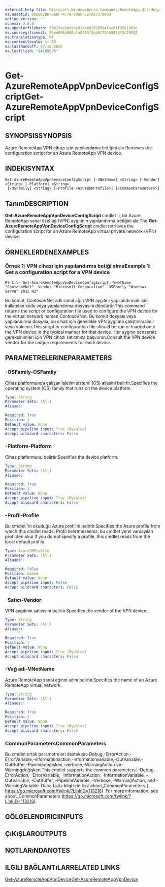 ```yaml
---
external help file: Microsoft.WindowsAzure.Commands.RemoteApp.dll-Help.xml
ms.assetid: D0E8B2BD-D68F-477A-9D66-C27AB737960D
online version: ''
schema: 2.0.0
ms.openlocfilehash: 59423aa3de5ae91abe82090054fac61f3901363c
ms.sourcegitcommit: 56ed085a868afa8263f8eb0f755b5822f5c29532
ms.translationtype: MT
ms.contentlocale: tr-TR
ms.lasthandoff: 07/18/2020
ms.locfileid: "94105625"
---
```

# <span data-ttu-id="2b49e-101">Get-AzureRemoteAppVpnDeviceConfigScript</span><span class="sxs-lookup"><span data-stu-id="2b49e-101">Get-AzureRemoteAppVpnDeviceConfigScript</span></span>

## <span data-ttu-id="2b49e-102">SYNOPSIS</span><span class="sxs-lookup"><span data-stu-id="2b49e-102">SYNOPSIS</span></span>
<span data-ttu-id="2b49e-103">Azure RemoteApp VPN cihazı için yapılandırma betiğini alır.</span><span class="sxs-lookup"><span data-stu-id="2b49e-103">Retrieves the configuration script for an Azure RemoteApp VPN device.</span></span>

## <span data-ttu-id="2b49e-104">INDEKI</span><span class="sxs-lookup"><span data-stu-id="2b49e-104">SYNTAX</span></span>

```
Get-AzureRemoteAppVpnDeviceConfigScript [-VNetName] <String> [-Vendor] <String> [-Platform] <String>
 [-OSFamily] <String> [-Profile <AzureSMProfile>] [<CommonParameters>]
```

## <span data-ttu-id="2b49e-105">Tanım</span><span class="sxs-lookup"><span data-stu-id="2b49e-105">DESCRIPTION</span></span>
<span data-ttu-id="2b49e-106">**Get-AzureRemoteAppVpnDeviceConfigScript** cmdlet 'i, bir Azure RemoteApp sanal özel ağ (VPN) aygıtının yapılandırma betiğini alır.</span><span class="sxs-lookup"><span data-stu-id="2b49e-106">The **Get-AzureRemoteAppVpnDeviceConfigScript** cmdlet retrieves the configuration script for an Azure RemoteApp virtual private network (VPN) device.</span></span>

## <span data-ttu-id="2b49e-107">ÖRNEKLERDEN</span><span class="sxs-lookup"><span data-stu-id="2b49e-107">EXAMPLES</span></span>

### <span data-ttu-id="2b49e-108">Örnek 1: VPN cihazı için yapılandırma betiği alma</span><span class="sxs-lookup"><span data-stu-id="2b49e-108">Example 1: Get a configuration script for a VPN device</span></span>
```
PS C:\> Get-AzureRemoteAppVpnDeviceConfigScript -VNetName "ContosoVNet" -Vendor "Microsoft Corporation" -OSFamily "Windows Server 2012 R2"
```

<span data-ttu-id="2b49e-109">Bu komut, ContosoVNet adlı sanal ağın VPN aygıtını yapılandırmak için kullanılan kodu veya yapılandırma dosyasını döndürür.</span><span class="sxs-lookup"><span data-stu-id="2b49e-109">This command returns the script or configuration file used to configure the VPN device for the virtual network named ContosoVNet.</span></span>
<span data-ttu-id="2b49e-110">Bu komut dosyası veya yapılandırma dosyası, bu cihaz için genellikle VPN aygıtına çalıştırılmalıdır veya yüklenir.</span><span class="sxs-lookup"><span data-stu-id="2b49e-110">This script or configuration file should be run or loaded onto the VPN device in the typical manner for that device.</span></span>
<span data-ttu-id="2b49e-111">Her aygıtın benzersiz gereksinimleri için VPN cihazı satıcınıza başvurun.</span><span class="sxs-lookup"><span data-stu-id="2b49e-111">Consult the VPN device vendor for the unique requirements for each device.</span></span>

## <span data-ttu-id="2b49e-112">PARAMETRELERINE</span><span class="sxs-lookup"><span data-stu-id="2b49e-112">PARAMETERS</span></span>

### <span data-ttu-id="2b49e-113">-OSFamily</span><span class="sxs-lookup"><span data-stu-id="2b49e-113">-OSFamily</span></span>
<span data-ttu-id="2b49e-114">Cihaz platformunda çalışan işletim sistemi (OS) ailesini belirtir.</span><span class="sxs-lookup"><span data-stu-id="2b49e-114">Specifies the operating system (OS) family that runs on the device platform.</span></span>

```yaml
Type: String
Parameter Sets: (All)
Aliases: 

Required: True
Position: 4
Default value: None
Accept pipeline input: True (ByValue)
Accept wildcard characters: False
```

### <span data-ttu-id="2b49e-115">-Platform</span><span class="sxs-lookup"><span data-stu-id="2b49e-115">-Platform</span></span>
<span data-ttu-id="2b49e-116">Cihaz platformunu belirtir.</span><span class="sxs-lookup"><span data-stu-id="2b49e-116">Specifies the device platform.</span></span>

```yaml
Type: String
Parameter Sets: (All)
Aliases: 

Required: True
Position: 3
Default value: None
Accept pipeline input: True (ByValue)
Accept wildcard characters: False
```

### <span data-ttu-id="2b49e-117">-Profil</span><span class="sxs-lookup"><span data-stu-id="2b49e-117">-Profile</span></span>
<span data-ttu-id="2b49e-118">Bu cmdlet 'in okuduğu Azure profilini belirtir.</span><span class="sxs-lookup"><span data-stu-id="2b49e-118">Specifies the Azure profile from which this cmdlet reads.</span></span>
<span data-ttu-id="2b49e-119">Profil belirtmezseniz, bu cmdlet yerel varsayılan profilden okur.</span><span class="sxs-lookup"><span data-stu-id="2b49e-119">If you do not specify a profile, this cmdlet reads from the local default profile.</span></span>

```yaml
Type: AzureSMProfile
Parameter Sets: (All)
Aliases: 

Required: False
Position: Named
Default value: None
Accept pipeline input: False
Accept wildcard characters: False
```

### <span data-ttu-id="2b49e-120">-Satıcı</span><span class="sxs-lookup"><span data-stu-id="2b49e-120">-Vendor</span></span>
<span data-ttu-id="2b49e-121">VPN aygıtının satıcısını belirtir.</span><span class="sxs-lookup"><span data-stu-id="2b49e-121">Specifies the vendor of the VPN device.</span></span>

```yaml
Type: String
Parameter Sets: (All)
Aliases: 

Required: True
Position: 2
Default value: None
Accept pipeline input: True (ByValue)
Accept wildcard characters: False
```

### <span data-ttu-id="2b49e-122">-Vağ adı</span><span class="sxs-lookup"><span data-stu-id="2b49e-122">-VNetName</span></span>
<span data-ttu-id="2b49e-123">Azure RemoteApp sanal ağının adını belirtir.</span><span class="sxs-lookup"><span data-stu-id="2b49e-123">Specifies the name of an Azure RemoteApp virtual network.</span></span>

```yaml
Type: String
Parameter Sets: (All)
Aliases: 

Required: True
Position: 1
Default value: None
Accept pipeline input: True (ByValue)
Accept wildcard characters: False
```

### <span data-ttu-id="2b49e-124">CommonParameters</span><span class="sxs-lookup"><span data-stu-id="2b49e-124">CommonParameters</span></span>
<span data-ttu-id="2b49e-125">Bu cmdlet ortak parametreleri destekler:-Debug,-ErrorAction,-ErrorVariable,-ınformationaction,-ınformationvariable,-OutVariable,-OutBuffer,-Pipelinedeğişken,-verbose,-WarningAction ve-Warningdeğişken.</span><span class="sxs-lookup"><span data-stu-id="2b49e-125">This cmdlet supports the common parameters: -Debug, -ErrorAction, -ErrorVariable, -InformationAction, -InformationVariable, -OutVariable, -OutBuffer, -PipelineVariable, -Verbose, -WarningAction, and -WarningVariable.</span></span> <span data-ttu-id="2b49e-126">Daha fazla bilgi için bkz about_CommonParameters ( https://go.microsoft.com/fwlink/?LinkID=113216) .</span><span class="sxs-lookup"><span data-stu-id="2b49e-126">For more information, see about_CommonParameters (https://go.microsoft.com/fwlink/?LinkID=113216).</span></span>

## <span data-ttu-id="2b49e-127">GÖLGELENDIRICI</span><span class="sxs-lookup"><span data-stu-id="2b49e-127">INPUTS</span></span>

## <span data-ttu-id="2b49e-128">ÇıKıŞLAR</span><span class="sxs-lookup"><span data-stu-id="2b49e-128">OUTPUTS</span></span>

## <span data-ttu-id="2b49e-129">NOTLARıNDA</span><span class="sxs-lookup"><span data-stu-id="2b49e-129">NOTES</span></span>

## <span data-ttu-id="2b49e-130">ILGILI BAĞLANTıLAR</span><span class="sxs-lookup"><span data-stu-id="2b49e-130">RELATED LINKS</span></span>

[<span data-ttu-id="2b49e-131">Get-AzureRemoteAppVpnDevice</span><span class="sxs-lookup"><span data-stu-id="2b49e-131">Get-AzureRemoteAppVpnDevice</span></span>](./Get-AzureRemoteAppVpnDevice.md)


